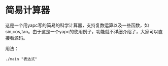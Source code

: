 # 简易计算器

这是一个用yapc写的简易的科学计算器，支持复数运算以及一些函数，如sin,cos,tan。由于这是一个yapc的使用例子，功能就不详细介绍了，大家可以直接看源码。

用法：
```shell
./main "表达式"
```